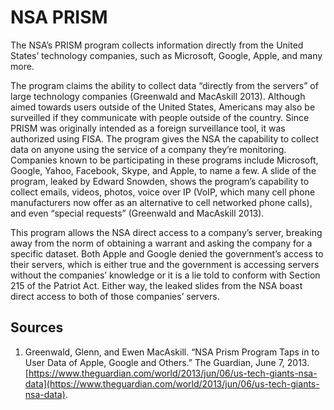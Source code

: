 # NSA PRISM
The NSA’s PRISM program collects information directly from the United States’ technology companies, such as Microsoft, Google, Apple, and many more. 

The program claims the ability to collect data “directly from the servers” of large technology companies (Greenwald and MacAskill 2013). Although aimed towards users outside of the United States, Americans may also be surveilled if they communicate with people outside of the country. Since PRISM was originally intended as a foreign surveillance tool, it was authorized using FISA. The program gives the NSA the capability to collect data on anyone using the service of a company they’re monitoring. Companies known to be participating in these programs include Microsoft, Google, Yahoo, Facebook, Skype, and Apple, to name a few. A slide of the program, leaked by Edward Snowden, shows the program’s capability to collect emails, videos, photos, voice over IP (VoIP, which many cell phone manufacturers now offer as an alternative to cell networked phone calls), and even “special requests” (Greenwald and MacAskill 2013). 

This program allows the NSA direct access to a company’s server, breaking away from the norm of obtaining a warrant and asking the company for a specific dataset. Both Apple and Google denied the government’s access to their servers, which is either true and the government is accessing servers without the companies’ knowledge or it is a lie told to conform with Section 215 of the Patriot Act. Either way, the leaked slides from the NSA boast direct access to both of those companies’ servers. 

## Sources
1. Greenwald, Glenn, and Ewen MacAskill. “NSA Prism Program Taps in to User Data of Apple, Google and Others.” The Guardian, June 7, 2013. [https://www.theguardian.com/world/2013/jun/06/us-tech-giants-nsa-data](https://www.theguardian.com/world/2013/jun/06/us-tech-giants-nsa-data).